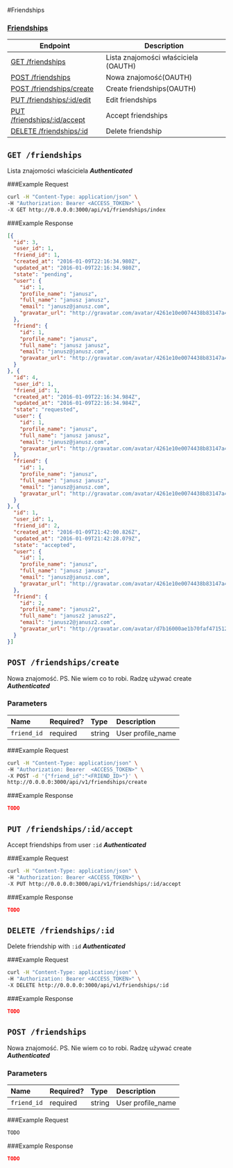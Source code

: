#Friendships

### [Friendships](/)
| Endpoint | Description |
| ---- | --------------- |
| [GET /friendships](/v1_resources/friendships.md#get-friendships)|Lista znajomości właściciela (OAUTH)|
| [POST /friendships](/v1_resources/friendships.md#post-friendships)|Nowa znajomość(OAUTH)|
| [POST /friendships/create](/v1_resources/friendships.md#post-friendshipscreate)|Create friendships(OAUTH)|
| [PUT /friendships/:id/edit](/v1_resources/friendships.md) | Edit friendships|
|[PUT /friendships/:id/accept](/v1_resources/friendships.md#put-friendshipsidaccept)|Accept friendships|
|[DELETE /friendships/:id](/v1_resources/friendships.md#delete-friendshipsid)|Delete friendship|


## `GET /friendships`
Lista znajomości właściciela
*__Authenticated__*

###Example Request

```bash
curl -H "Content-Type: application/json" \
-H "Authorization: Bearer <ACCESS_TOKEN>" \
-X GET http://0.0.0.0:3000/api/v1/friendships/index
```
###Example Response
```json
[{
  "id": 3,
  "user_id": 1,
  "friend_id": 1,
  "created_at": "2016-01-09T22:16:34.980Z",
  "updated_at": "2016-01-09T22:16:34.980Z",
  "state": "pending",
  "user": {
    "id": 1,
    "profile_name": "janusz",
    "full_name": "janusz janusz",
    "email": "janusz@janusz.com",
    "gravatar_url": "http://gravatar.com/avatar/4261e10e0074438b83147a48d5bca2f9"
  },
  "friend": {
    "id": 1,
    "profile_name": "janusz",
    "full_name": "janusz janusz",
    "email": "janusz@janusz.com",
    "gravatar_url": "http://gravatar.com/avatar/4261e10e0074438b83147a48d5bca2f9"
  }
}, {
  "id": 4,
  "user_id": 1,
  "friend_id": 1,
  "created_at": "2016-01-09T22:16:34.984Z",
  "updated_at": "2016-01-09T22:16:34.984Z",
  "state": "requested",
  "user": {
    "id": 1,
    "profile_name": "janusz",
    "full_name": "janusz janusz",
    "email": "janusz@janusz.com",
    "gravatar_url": "http://gravatar.com/avatar/4261e10e0074438b83147a48d5bca2f9"
  },
  "friend": {
    "id": 1,
    "profile_name": "janusz",
    "full_name": "janusz janusz",
    "email": "janusz@janusz.com",
    "gravatar_url": "http://gravatar.com/avatar/4261e10e0074438b83147a48d5bca2f9"
  }
}, {
  "id": 1,
  "user_id": 1,
  "friend_id": 2,
  "created_at": "2016-01-09T21:42:00.826Z",
  "updated_at": "2016-01-09T21:42:28.079Z",
  "state": "accepted",
  "user": {
    "id": 1,
    "profile_name": "janusz",
    "full_name": "janusz janusz",
    "email": "janusz@janusz.com",
    "gravatar_url": "http://gravatar.com/avatar/4261e10e0074438b83147a48d5bca2f9"
  },
  "friend": {
    "id": 2,
    "profile_name": "janusz2",
    "full_name": "janusz2 janusz2",
    "email": "janusz2@janusz2.com",
    "gravatar_url": "http://gravatar.com/avatar/d7b16000ae1b70faf471512aa7e593e3"
  }
}]

```

## `POST /friendships/create`
Nowa znajomość.
PS. Nie wiem co to robi. Radzę używać create
*__Authenticated__*

### Parameters

| Name            | Required? | Type    | Description                                                                                                                                      |
|:----------------|:----------|:--------|:---------|
| `friend_id` | required  | string | User profile_name |

###Example Request

```bash
curl -H "Content-Type: application/json" \
-H "Authorization: Bearer  <ACCESS_TOKEN>" \
-X POST -d '{"friend_id":"<FRIEND_ID>"}' \
http://0.0.0.0:3000/api/v1/friendships/create
```
###Example Response
```json
TODO
```

## `PUT /friendships/:id/accept`
Accept friendships from user `:id`
*__Authenticated__*

###Example Request

```bash
curl -H "Content-Type: application/json" \
-H "Authorization: Bearer <ACCESS_TOKEN>" \
-X PUT http://0.0.0.0:3000/api/v1/friendships/:id/accept
```
###Example Response
```json
TODO
```


## `DELETE /friendships/:id`
Delete friendship with `:id`
*__Authenticated__*

###Example Request

```bash
curl -H "Content-Type: application/json" \
-H "Authorization: Bearer <ACCESS_TOKEN>" \
-X DELETE http://0.0.0.0:3000/api/v1/friendships/:id
```
###Example Response
```json
TODO
```













## `POST /friendships`
Nowa znajomość.
PS. Nie wiem co to robi. Radzę używać create
*__Authenticated__*

### Parameters

| Name            | Required? | Type    | Description                                                                                                                                      |
|:----------------|:----------|:--------|:---------|
| `friend_id` | required  | string | User profile_name |

###Example Request

```bash
TODO
```
###Example Response
```json
TODO
```
